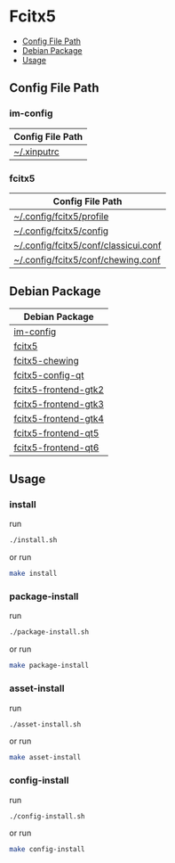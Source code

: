 

# Fcitx5

* [Config File Path](#config-file-path)
* [Debian Package](#debian-package)
* [Usage](#usage)




## Config File Path


### im-config

| Config File Path |
| ---------------- |
| [~/.xinputrc](./asset/overlay/etc/skel/.xinputrc) |


### fcitx5

| Config File Path |
| ---------------- |
| [~/.config/fcitx5/profile](./asset/overlay/etc/skel/.config/fcitx5/profile) |
| [~/.config/fcitx5/config](./asset/overlay/etc/skel/.config/fcitx5/config) |
| [~/.config/fcitx5/conf/classicui.conf](./asset/overlay/etc/skel/.config/fcitx5/conf/classicui.conf) |
| [~/.config/fcitx5/conf/chewing.conf](./asset/overlay/etc/skel/.config/fcitx5/conf/chewing.conf) |




## Debian Package

| Debian Package |
| -------------- |
| [im-config](https://packages.debian.org/stable/im-config) |
| [fcitx5](https://packages.debian.org/stable/fcitx5) |
| [fcitx5-chewing](https://packages.debian.org/stable/fcitx5-chewing) |
| [fcitx5-config-qt](https://packages.debian.org/stable/fcitx5-config-qt) |
| [fcitx5-frontend-gtk2](https://packages.debian.org/stable/fcitx5-frontend-gtk2) |
| [fcitx5-frontend-gtk3](https://packages.debian.org/stable/fcitx5-frontend-gtk3) |
| [fcitx5-frontend-gtk4](https://packages.debian.org/stable/fcitx5-frontend-gtk4) |
| [fcitx5-frontend-qt5](https://packages.debian.org/stable/fcitx5-frontend-qt5) |
| [fcitx5-frontend-qt6](https://packages.debian.org/stable/fcitx5-frontend-qt6) |




## Usage


### install

run

``` sh
./install.sh
```

or run

``` sh
make install
```


### package-install

run

``` sh
./package-install.sh
```

or run

``` sh
make package-install
```


### asset-install

run

``` sh
./asset-install.sh
```

or run

``` sh
make asset-install
```


### config-install

run

``` sh
./config-install.sh
```

or run

``` sh
make config-install
```
